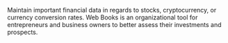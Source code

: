 Maintain important financial data in regards to stocks, cryptocurrency, or currency conversion rates. Web Books is an organizational tool for entrepreneurs and business owners to better assess their investments and prospects.
